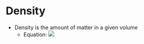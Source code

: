 # Density

* Density is the amount of matter in a given volume
  * Equation: ![](http://tex.sh/$d=\frac{m}{v}$)
